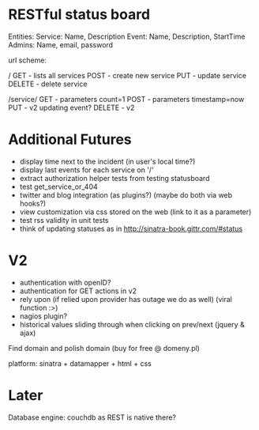 RESTful status board
====================

Entities:
  Service: Name, Description
  Event: Name, Description, StartTime
  Admins: Name, email, password

url scheme:

/
  GET  - lists all services
  POST - create new service
  PUT  - update service
  DELETE - delete service

/service/
  GET  - parameters count=1
  POST - parameters timestamp=now
  PUT  - v2 updating event?
  DELETE - v2

Additional Futures
==================
 * display time next to the incident (in user's local time?)
 * display last events for each service on '/'
 * extract authorization helper tests from testing statusboard
 * test get_service_or_404
 * twitter and blog integration (as plugins?) (maybe do both via web hooks?)
 * view customization via css stored on the web (link to it as a parameter)
 * test rss validity in unit tests
 * think of updating statuses as in http://sinatra-book.gittr.com/#status

V2
==
 * authentication with openID?
 * authentication for GET actions in v2
 * rely upon (if relied upon provider has outage we do as well) (viral function :>)
 * nagios plugin? 
 * historical values sliding through when clicking on prev/next (jquery & ajax)

Find domain and polish domain (buy for free @ domeny.pl)

platform: sinatra + datamapper + html + css

Later
=====
Database engine: couchdb as REST is native there?
